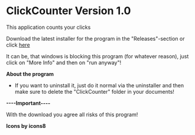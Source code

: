 # ClickCounter Version 1.0
This application counts your clicks

Download the latest installer for the program in the "Releases"-section or click [here](https://github.com/MaxPra/ClickCounter/releases/download/ClickCounterV1.3/ClickCounter_Setup.exe)

It can be, that windows is blocking this program (for whatever reason), just click on "More Info" and then on "run anyway"!

**About the program**
* If you want to uninstall it, just do it normal via the uninstaller and then make sure to delete the "ClickCounter" folder in your documents!


**----Important----**

With the download you agree all risks of this program!


**Icons by icons8**
